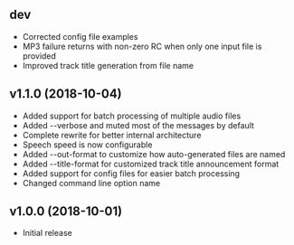 dev
---
 * Corrected config file examples
 * MP3 failure returns with non-zero RC when only one input file is provided
 * Improved track title generation from file name

v1.1.0 (2018-10-04)
-------------------
 * Added support for batch processing of multiple audio files
 * Added --verbose and muted most of the messages by default
 * Complete rewrite for better internal architecture
 * Speech speed is now configurable
 * Added --out-format to customize how auto-generated files are named
 * Added --title-format for customized track title announcement format
 * Added support for config files for easier batch processing
 * Changed command line option name 

v1.0.0 (2018-10-01)
-------------------
 * Initial release
